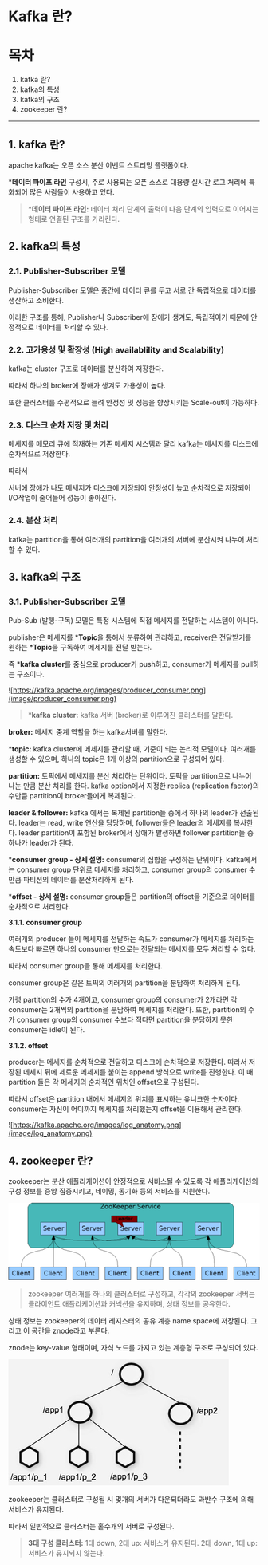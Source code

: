 # Kafka 란?

# 목차

1. kafka 란?
2. kafka의 특성
3. kafka의 구조
4. zookeeper 란?

---



## **1. kafka 란?**

apache kafka는 오픈 소스 분산 이벤트 스트리밍 플랫폼이다.

***데이터 파이프 라인** 구성시, 주로 사용되는 오픈 소스로 대용량 실시간 로그 처리에 특화되어 많은 사람들이 사용하고 있다.

> ***데이터 파이프 라인:** 
> 데이터 처리 단계의 출력이 다음 단계의 입력으로 이어지는 형태로 연결된 구조를 가리킨다.



## 2. kafka의 특성

### 2.1. Publisher-Subscriber 모델

Publisher-Subscriber 모델은 중간에 데이터 큐를 두고 서로 간 독립적으로 데이터를 생산하고 소비한다.

이러한 구조를 통해, Publisher나 Subscriber에 장애가 생겨도, 독립적이기 때문에 안정적으로 데이터를 처리할 수 있다.

### 2.2. 고가용성 및 확장성 (High availablility and Scalability)

kafka는 cluster 구조로 데이터를 분산하여 저장한다.

따라서 하나의 broker에 장애가 생겨도 가용성이 높다.

또한 클러스터를 수평적으로 늘려 안정성 및 성능을 향상시키는 Scale-out이 가능하다.

### 2.3. 디스크 순차 저장 및 처리

메세지를 메모리 큐에 적재하는 기존 메세지 시스템과 달리 kafka는 메세지를 디스크에 순차적으로 저장한다.

따라서

서버에 장애가 나도 메세지가 디스크에 저장되어 안정성이 높고 순차적으로 저장되어 I/O작업이 줄어들어 성능이 좋아진다.

### 2.4. 분산 처리

kafka는 partition을 통해 여러개의 partition을 여러개의 서버에 분산시켜 나누어 처리할 수 있다.



## 3. kafka의 구조

### 3.1. Publisher-Subscriber 모델

Pub-Sub (발행-구독) 모델은 특정 시스템에 직접 메세지를 전달하는 시스템이 아니다.

publisher은 메세지를 ***Topic**을 통해서 분류하여 관리하고, receiver은 전달받기를 원하는 ***Topic**을 구독하여 메세지를 전달 받는다.

즉 ***kafka cluster**를 중심으로 producer가 push하고, consumer가 메세지를 pull하는 구조이다.

![https://kafka.apache.org/images/producer_consumer.png](image/producer_consumer.png)

> ***kafka cluster:** 
> kafka 서버 (broker)로 이루어진 클러스터를 말한다.

**broker:** 메세지 중계 역할을 하는 kafka서버를 말한다.

***topic:** kafka cluster에 메세지를 관리할 때, 기준이 되는 논리적 모델이다. 여러개를 생성할 수 있으며, 하나의 topic은 1개 이상의 partition으로 구성되어 있다.

**partition:** 토픽에서 메세지를 분산 처리하는 단위이다. 토픽을 partition으로 나누어 나눈 만큼 분산 처리를 한다. kafka option에서 지정한 replica (replication factor)의 수만큼 partition이 broker들에게 복제된다.

**leader & follower:** kafka 에서는 복제된 partition들 중에서 하나의 leader가 선출된다. leader는 read, write 연산을 담당하며, follower들은 leader의 메세지를 복사한다. leader partition이 포함된 broker에서 장애가 발생하면 follower partition들 중 하나가 leader가 된다.

***consumer group - 상세 설명:** consumer의 집합을 구성하는 단위이다. kafka에서는 consumer group 단위로 메세지를 처리하고, consumer group의 consumer 수만큼 파티션의 데이터를 분산처리하게 된다.

***offset - 상세 설명:** consumer group들은 partition의 offset을 기준으로 데이터를 순차적으로 처리한다.

> 

**3.1.1. consumer group**

여러개의 producer 들이 메세지를 전달하는 속도가 consumer가 메세지를 처리하는 속도보다 빠르면 하나의 consumer 만으로는 전달되는 메세지를 모두 처리할 수 없다.

따라서 consumer group을 통해 메세지를 처리한다.

consumer group은 같은 토픽의 여러개의 partition을 분담하여 처리하게 된다.

가령 partition의 수가 4개이고, consumer group의 consumer가 2개라면 각 consumer는 2개씩의 partition을 분담하여 메세지를 처리한다. 또한, partition의 수가 consumer group의 consumer 수보다 적다면 partition을 분담하지 못한 consumer는 idle이 된다.

**3.1.2. offset**

producer는 메세지를 순차적으로 전달하고 디스크에 순차적으로 저장한다. 따라서 저장된 메세지 뒤에 세로운 메세지를 붙이는 append 방식으로 write를 진행한다. 이 때 partition 들은 각 메세지의 순차적인 위치인 offset으로 구성된다.

따라서 offset은 partition 내에서 메세지의 위치를 표시하는 유니크한 숫자이다. consumer는 자신이 어디까지 메세지를 처리했는지 offset을 이용해서 관리한다.

![https://kafka.apache.org/images/log_anatomy.png](image/log_anatomy.png)



## 4. zookeeper 란?

zookeeper는 분산 애플리케이션이 안정적으로 서비스될 수 있도록 각 애플리케이션의 구성 정보를 중앙 집중시키고, 네이밍, 동기화 등의 서비스를 지원한다.

![zookeeper.png](image/zookeeper.png)

> zookeeper 여러개를 하나의 클러스터로 구성하고, 각각의 zookeeper 서버는 클라이언트 애플리케이션과 커넥션을 유지하며, 상태 정보를 공유한다.

상태 정보는 zookeeper의 데이터 레지스터의 공유 계층 name space에 저장된다. 그리고 이 공간을 znode라고 부른다.

znode는 key-value 형태이며, 자식 노드를 가지고 있는 계층형 구조로 구성되어 있다.

![znode.jpeg](image/znode.jpeg)

zookeeper는 클러스터로 구성될 시 몇개의 서버가 다운되더라도 과반수 구조에 의해 서비스가 유지된다.

따라서 일반적으로 클러스터는 홀수개의 서버로 구성된다.

> **3대 구성 클러스터:** 
> 1대 down, 2대 up: 서비스가 유지된다. 2대 down, 1대 up: 서비스가 유지되지 않는다.